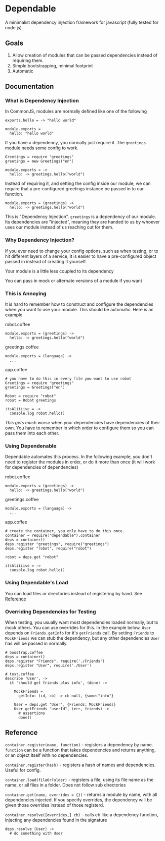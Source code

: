 # Dependable

A minimalist dependency injection framework for javascript (fully tested for node.js)

## Goals

1. Allow creation of modules that can be passed dependencies instead of requiring them. 
2. Simple bootstrapping, minimal footprint
3. Automatic

## Documentation

### What is Dependency Injection
In CommonJS, modules are normally defined like one of the following

    exports.hello = -> "hello world"

    module.exports =
      hello: "hello world"


If you have a dependency, you normally just require it. The `greetings` module needs some config to work. 

    Greetings = require "greetings"
    greetings = new Greetings("en")

    module.exports = ->
      hello: -> greetings.hello("world")

Instead of requiring it, and setting the config inside our module, we can require that a pre-configured greetings instance be passed in to our function.

    module.exports = (greetings) ->
      hello: -> greetings.hello("world")

This is "Dependency Injection". `greetings` is a dependency of our module. Its dependencies are "injected", meaning they are handed to us by whoever uses our module instead of us reaching out for them. 

### Why Dependency Injection?

If you ever need to change your config options, such as when testing, or to hit different layers of a service, it is easier to have a pre-configured object passed in instead of creating it yourself.

Your module is a little less coupled to its dependency

You can pass in mock or alternate versions of a module if you want

### This is Annoying

It is hard to remember how to construct and configure the dependencies when you want to use your module. This should be automatic.  Here is an example

robot.coffee

    module.exports = (greetings) ->
      hello: -> greetings.hello("world")

greetings.coffee

    module.exports = (language) ->
      ...

app.coffee

    # you have to do this in every file you want to use robot
    Greetings = require "greetings"
    greetings = Greetings("en")

    Robot = require "robot"
    robot = Robot greetings

    itsAliiiive = -> 
      console.log robot.hello()


*This gets much worse* when your dependencies have dependencies of their own. You have to remember in which order to configure them so you can pass them into each other. 

### Using Dependenable

Dependable automates this process. In the following example, you don't need to register the modules in order, or do it more than once (it will work for dependencies of dependencies)


robot.coffee

    module.exports = (greetings) ->
      hello: -> greetings.hello("world")

greetings.coffee

    module.exports = (language) ->
      ...

app.coffee

    # create the container, you only have to do this once.
    container = require("dependable").container
    deps = container()
    deps.register "greetings", require("greetings")
    deps.register "robot", require("robot")

    robot = deps.get "robot"

    itsAliiiive = -> 
      console.log robot.hello()

### Using Dependable's Load

You can load files or directories instead of registering by hand. See [Reference](#reference)
 
### Overriding Dependencies for Testing

When testing, you usually want most dependencies loaded normally, but to mock others. You can use overrides for this. In the example below, `User` depends on `Friends.getInfo` for it's `getFriends` call. By setting `Friends` to `MockFriends` we can stub the dependency, but any other dependencies `User` has will be passed in normally.

    # boostrap.coffee
    deps = container()
    deps.register "Friends", require('./Friends')
    deps.register "User", require('./User')

    # test.coffee
    describe 'User', ->
      it 'should get friends plus info', (done) ->

        MockFriends =
          getInfo: (id, cb) -> cb null, {some:"info"}

        User = deps.get "User", {Friends: MockFriends}
        User.getFriends "userId", (err, friends) ->
          # assertions
          done()

## Reference

`container.register(name, function)` - registers a dependency by name. `function` can be a function that takes dependencies and returns anything, or an object itself with no dependencies.

`container.register(hash)` - registers a hash of names and dependencies. Useful for config.

`container.load(fileOrFolder)` - registers a file, using its file name as the name, or all files in a folder. Does not follow sub directories

`container.get(name, overrides = {})` - returns a module by name, with all dependencies injected. If you specify overrides, the dependency will be given those overrides instead of those registerd. 

`container.resolve([overrides,] cb)` - calls cb like a dependency function, injecting any dependencies found in the signature

    deps.resolve (User) ->
      # do something with User


